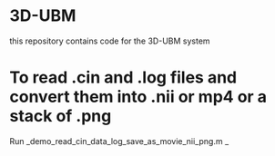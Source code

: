 # 3D-UBM
 this repository contains code for the 3D-UBM system


 # To read .cin and .log files and convert them into .nii or mp4 or a stack of .png
Run _demo_read_cin_data_log_save_as_movie_nii_png.m
_
